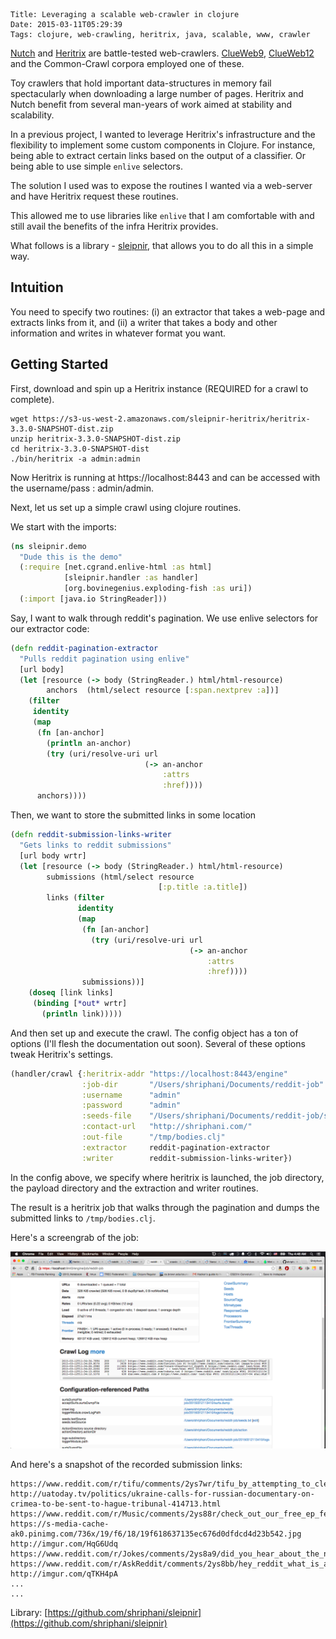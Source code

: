     Title: Leveraging a scalable web-crawler in clojure
    Date: 2015-03-11T05:29:39
    Tags: clojure, web-crawling, heritrix, java, scalable, www, crawler

[Nutch](http://nutch.apache.org/) and
[Heritrix](https://webarchive.jira.com/secure/Dashboard.jspa) are
battle-tested
web-crawlers. [ClueWeb9](http://www.lemurproject.org/clueweb09.php/),
[ClueWeb12](http://www.lemurproject.org/clueweb12.php/)
and the Common-Crawl corpora employed one of these.

Toy crawlers that hold important data-structures in memory fail
spectacularly when downloading a large number of pages. Heritrix and
Nutch benefit from several man-years of work aimed at stability and
scalability.

In a previous project, I wanted to leverage Heritrix's
infrastructure and the flexibility to implement some custom
components in Clojure. For instance, being able to extract certain links
based on the output of a classifier. Or being able to use simple `enlive`
selectors.

The solution I used was to expose the routines I wanted via a web-server
and have Heritrix request these routines.

This allowed me to use libraries like `enlive` that I am comfortable
with and still avail the benefits of the infra Heritrix provides.

What follows is a library -
[sleipnir](https://github.com/shriphani/sleipnir), that allows you to do
all this in a simple way.

<!-- more -->

## Intuition

You need to specify two routines: (i) an extractor that takes a web-page
and extracts links from it, and (ii) a writer that takes a body and
other information and writes in whatever format you want.

## Getting Started

First, download and spin up a Heritrix instance (REQUIRED for a crawl to complete).

```
wget https://s3-us-west-2.amazonaws.com/sleipnir-heritrix/heritrix-3.3.0-SNAPSHOT-dist.zip
unzip heritrix-3.3.0-SNAPSHOT-dist.zip
cd heritrix-3.3.0-SNAPSHOT-dist
./bin/heritrix -a admin:admin
```

Now Heritrix is running at https://localhost:8443 and can be accessed
with the username/pass : admin/admin.


Next, let us set up a simple crawl using clojure routines. 

We start with the imports:

```clojure
(ns sleipnir.demo
  "Dude this is the demo"
  (:require [net.cgrand.enlive-html :as html]
            [sleipnir.handler :as handler]
            [org.bovinegenius.exploding-fish :as uri])
  (:import [java.io StringReader]))
```

Say, I want to walk through reddit's pagination. We use
enlive selectors for our extractor code:

```clojure
(defn reddit-pagination-extractor
  "Pulls reddit pagination using enlive"
  [url body]
  (let [resource (-> body (StringReader.) html/html-resource)
        anchors  (html/select resource [:span.nextprev :a])]
    (filter
     identity
     (map
      (fn [an-anchor]
        (println an-anchor)
        (try (uri/resolve-uri url
                              (-> an-anchor
                                  :attrs
                                  :href))))
      anchors))))
```

Then, we want to store the submitted links in some location

```clojure
(defn reddit-submission-links-writer
  "Gets links to reddit submissions"
  [url body wrtr]
  (let [resource (-> body (StringReader.) html/html-resource)
        submissions (html/select resource
                                 [:p.title :a.title])
        links (filter
               identity
               (map
                (fn [an-anchor]
                  (try (uri/resolve-uri url
                                        (-> an-anchor
                                            :attrs
                                            :href))))
                submissions))]
    (doseq [link links]
     (binding [*out* wrtr]
       (println link)))))
```

And then set up and execute the crawl. The config object has a ton of
options (I'll flesh the documentation out soon). Several of these
options tweak Heritrix's settings.

```clojure
(handler/crawl {:heritrix-addr "https://localhost:8443/engine"
                :job-dir       "/Users/shriphani/Documents/reddit-job"
                :username      "admin"
                :password      "admin"
                :seeds-file    "/Users/shriphani/Documents/reddit-job/seeds.txt"
                :contact-url   "http://shriphani.com/"
                :out-file      "/tmp/bodies.clj"
                :extractor     reddit-pagination-extractor
                :writer        reddit-submission-links-writer})
```

In the config above, we specify where heritrix is launched, the job
directory, the payload directory and the extraction and writer routines.

The result is a heritrix job that walks through the pagination and dumps
the submitted links to `/tmp/bodies.clj`.

Here's a screengrab of the job:

<img src="/img/heritrix-sleipnir-demo.png" />

And here's a snapshot of the recorded submission links:

```
https://www.reddit.com/r/tifu/comments/2ys7wr/tifu_by_attempting_to_clean_the_kitchen/
http://uatoday.tv/politics/ukraine-calls-for-russian-documentary-on-crimea-to-be-sent-to-hague-tribunal-414713.html
https://www.reddit.com/r/Music/comments/2ys88r/check_out_our_free_ep_feathers_by_divide_of/
https://s-media-cache-ak0.pinimg.com/736x/19/f6/18/19f618637135ec676d0dfdcd4d23b542.jpg
http://imgur.com/HqG6Udq
https://www.reddit.com/r/Jokes/comments/2ys8a9/did_you_hear_about_the_nympho_waitress/
https://www.reddit.com/r/AskReddit/comments/2ys8bb/hey_reddit_what_is_a_great_classic_or_family/
http://imgur.com/qTKH4pA
...
...
```

Library: [https://github.com/shriphani/sleipnir](https://github.com/shriphani/sleipnir)
